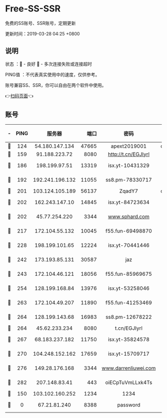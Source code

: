 # Free-SS-SSR

免费的SS账号、SSR账号，定期更新

更新时间：2019-03-28 04:25 +0800

## 说明

状态     ：🙂 - 良好 🙁 - 多次连接失败或连接超时

PING值   ：不代表真实使用中的速度，仅供参考。

账号兼容SS、SSR，你可以自由在两个软件中使用。

👉[扫码页面](https://liesauer.github.io/Free-SS-SSR/)👈

## 账号

|-|PING|服务器|端口|密码|加密方式|区域|
|:----:|:----:|:-----:|-----:|:----:|:----:|:----:|
|🙂|124|54.180.147.134|47665|apext2019001|chacha20|KR|
|🙂|159|91.188.223.72|8080|http://t.cn/EGJIyrl|rc4-md5|RU|
|🙂|186|198.199.97.51|13319|isx.yt-10431329|aes-256-cfb|US|
|🙂|192|192.241.196.132|11055|ss8.pm-78330717|aes-256-cfb|US|
|🙂|201|103.124.105.189|56137|ZqadY7|chacha20|US|
|🙂|202|162.243.147.10|14845|isx.yt-84723634|aes-256-cfb|US|
|🙂|202|45.77.254.220|3344|www.sphard.com|aes-256-cfb|SG|
|🙂|217|172.104.55.132|10045|f55.fun-69498870|aes-256-cfb|SG|
|🙂|228|198.199.101.65|12224|isx.yt-70441446|aes-256-cfb|US|
|🙂|242|173.193.85.131|30587|jaz|aes-256-cfb|US|
|🙂|243|172.104.46.121|18056|f55.fun-85969675|aes-256-cfb|SG|
|🙂|254|128.199.168.84|13976|isx.yt-53258046|aes-256-cfb|SG|
|🙂|263|172.104.49.207|11890|f55.fun-41253469|aes-256-cfb|SG|
|🙂|264|128.199.143.68|16983|ss8.pm-12678222|aes-256-cfb|SG|
|🙂|264|45.62.233.234|8080|t.cn/EGJIyrl|rc4-md5|CA|
|🙂|267|68.183.237.182|11750|isx.yt-35824578|aes-256-cfb|SG|
|🙂|270|104.248.152.162|17659|isx.yt-15709717|aes-256-cfb|SG|
|🙂|276|149.28.176.168|3344|www.darrenliuwei.com|aes-256-cfb|AU|
|🙂|282|207.148.83.41|443|oiECpTuVmLLxk4Ts|aes-256-cfb|AU|
|🙂|150|103.102.160.252|1234|1234|rc4-md5|JP|
|🙁|0|67.21.81.240|8388|password|aes-256-cfb|US|
